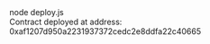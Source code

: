 <div id="termynal" data-termynal>
  <span data-ty="input"><span class="file-path"></span>node deploy.js</span>
  <br>
  <span data-ty>Contract deployed at address: 0xaf1207d950a2231937372cedc2e8ddfa22c40665</span>
</div>
